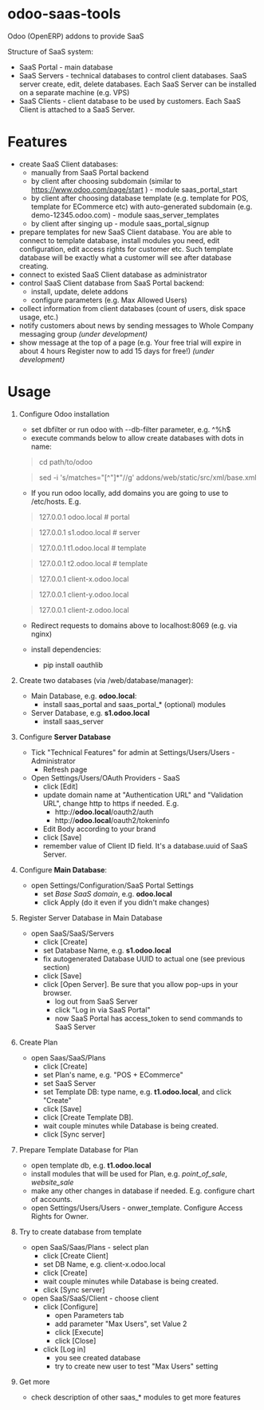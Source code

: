 odoo-saas-tools
=================
Odoo (OpenERP) addons to provide SaaS

Structure of SaaS system:

* SaaS Portal - main database
* SaaS Servers - technical databases to control client databases. SaaS server create, edit, delete databases. Each SaaS Server can be installed on a separate machine (e.g. VPS)
* SaaS Clients - client database to be used by customers. Each SaaS Client is attached to a SaaS Server.

Features
========

* create SaaS Client databases:
  * manually from SaaS Portal backend
  * by client after choosing subdomain (similar to https://www.odoo.com/page/start ) - module saas_portal_start
  * by client after choosing database template (e.g. template for POS, template for ECommerce etc) with auto-generated subdomain (e.g. demo-12345.odoo.com) - module saas_server_templates
  * by client after singing up - module saas_portal_signup
* prepare templates for new SaaS Client database. You are able to connect to template database, install modules you need, edit configuration, edit access rights for customer etc. Such template database will be exactly what a customer will see after database creating.
* connect to existed SaaS Client database as administrator
* control SaaS Client database from SaaS Portal backend:
  * install, update, delete addons
  * configure parameters (e.g. Max Allowed Users)
* collect information from client databases (count of users, disk space usage, etc.)
* notify customers about news by sending messages to Whole Company messaging group *(under development)*
* show message at the top of a page (e.g. Your free trial will expire in about 4 hours  Register now to add 15 days for free!) *(under development)*

Usage
=====

1. Configure Odoo installation
   * set dbfilter or run odoo with --db-filter parameter, e.g. ^%h$
   * execute commands below to allow create databases with dots in name:

   > cd path/to/odoo

   > sed -i 's/matches="[^"]*"//g' addons/web/static/src/xml/base.xml

   * If you run odoo locally, add domains you are going to use to /etc/hosts. E.g.

   > 127.0.0.1	odoo.local # portal

   > 127.0.0.1	s1.odoo.local # server

   > 127.0.0.1	t1.odoo.local # template

   > 127.0.0.1	t2.odoo.local # template

   > 127.0.0.1	client-x.odoo.local

   > 127.0.0.1	client-y.odoo.local

   > 127.0.0.1	client-z.odoo.local

   * Redirect requests to domains above to localhost:8069 (e.g. via nginx)
   
   * install dependencies:
     * pip install oauthlib

2. Create two databases (via /web/database/manager):

   * Main Database, e.g. **odoo.local**:
     * install saas_portal and saas_portal_* (optional) modules
   * Server Database, e.g. **s1.odoo.local**
     * install saas_server

3. Configure **Server Database**
   * Tick "Technical Features" for admin at Settings/Users/Users - Administrator
     * Refresh page
   * Open Settings/Users/OAuth Providers - SaaS
     * click [Edit]
     * update domain name at "Authentication URL" and "Validation URL", change http to https if needed. E.g.
       * http://**odoo.local**/oauth2/auth
       * http://**odoo.local**/oauth2/tokeninfo
	 * Edit Body according to your brand
	 * click [Save]
     * remember value of Client ID field. It's a database.uuid of SaaS Server.
   

4. Configure **Main Database**:
   * open Settings/Configuration/SaaS Portal Settings
     * set *Base SaaS domain*, e.g. **odoo.local**
     * click Apply (do it even if you didn't make changes)

5. Register Server Database in Main Database
   * open SaaS/SaaS/Servers
     * click [Create]
     * set Database Name, e.g. **s1.odoo.local**
     * fix autogenerated Database UUID to actual one (see previous section)
     * click [Save]
	 * click [Open Server]. Be sure that you allow pop-ups in your browser.
       * log out from SaaS Server
	   * click "Log in via SaaS Portal"
	   * now SaaS Portal has access_token to send commands to SaaS Server

6. Create Plan
   * open Saas/SaaS/Plans
     * click [Create]
     * set Plan's name, e.g. "POS + ECommerce"
     * set SaaS Server
     * set Template DB: type name, e.g. **t1.odoo.local**, and click "Create"
     * click [Save]
     * click [Create Template DB].
     * wait couple minutes while Database is being created.
	 * click [Sync server]

7. Prepare Template Database for Plan
   * open template db, e.g. **t1.odoo.local**
   * install modules that will be used for Plan, e.g. *point_of_sale*, *website_sale*
   * make any other changes in database if needed. E.g. configure
     chart of accounts.
   * open Settings/Users/Users - onwer_template. Configure Access Rights for Owner.
	 
8. Try to create database from template
   * open SaaS/Saas/Plans - select plan
     * click [Create Client]
     * set DB Name, e.g. client-x.odoo.local
     * click [Create]
     * wait couple minutes while Database is being created.
	 * click [Sync server]
   * open SaaS/SaaS/Client - choose client
     * click [Configure]
	   * open Parameters tab
	   * add parameter "Max Users", set Value 2
	   * click [Execute]
	   * click [Close]
	 * click [Log in]
	   * you see created database
	   * try to create new user to test "Max Users" setting

9. Get more
   * check description of other saas_* modules to get more features
